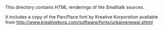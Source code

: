 This directory contains HTML renderings of the Smalltalk sources.

It includes a copy of the ParcPlace font by Kreative Korporation available from http://www.kreativekorp.com/software/fonts/urbanrenewal.shtml